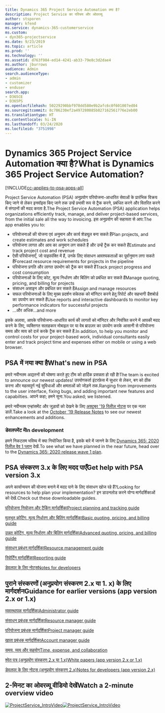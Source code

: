 ```yaml
---
title: Dynamics 365 Project Service Automation क्या है?
description: Project Service का परिचय और ओवरव्यू
author: stsporen
manager: kfend
ms.service: dynamics-365-customerservice
ms.custom:
- dyn365-projectservice
ms.date: 9/23/2019
ms.topic: article
ms.prod: ''
ms.technology: ''
ms.assetid: d763f984-ed14-4241-ab33-79e8c3d2dae4
ms.author: jburrows
audience: Admin
search.audienceType:
- admin
- customizer
- enduser
search.app:
- D365CE
- D365PS
ms.openlocfilehash: 50229290bbf970dd580e9b2afc6c0f601007ed04
ms.sourcegitcommit: 8c786230ef2a497280885b827162561776e2eb00
ms.translationtype: HT
ms.contentlocale: hi-IN
ms.lasthandoff: 03/24/2020
ms.locfileid: "3751998"
---
```

# <a name="what-is-dynamics-365-project-service-automation"></a><span data-ttu-id="984d7-103">Dynamics 365 Project Service Automation क्या है?</span><span class="sxs-lookup"><span data-stu-id="984d7-103">What is Dynamics 365 Project Service Automation?</span></span>

[!INCLUDE[cc-applies-to-psa-apps-all](../includes/cc-applies-to-psa-apps-all.md)]

<span data-ttu-id="984d7-104">Project Service Automation (PSA) अनुप्रयोग परियोजना-आधारित सेवाओं के प्रारंभिक विक्रय किए जाने से लेकर इनवॉइस किए जाने तक उन्हें प्रभावी रूप से ट्रैक करने, प्रबंधित करने और वितरित करने में संगठनों की मदद करता है.</span><span class="sxs-lookup"><span data-stu-id="984d7-104">The Project Service Automation (PSA) application helps organizations efficiently track, manage, and deliver project-based services, from the initial sale all the way to invoicing.</span></span> <span data-ttu-id="984d7-105">इस अनुप्रयोग की सहायता से आप:</span><span class="sxs-lookup"><span data-stu-id="984d7-105">The app enables you to:</span></span>

- <span data-ttu-id="984d7-106">परियोजनाओं की योजना एवं अनुमान और कार्य शेड्यूल बना सकते हैं</span><span class="sxs-lookup"><span data-stu-id="984d7-106">Plan projects, and create estimates and work schedules</span></span>
- <span data-ttu-id="984d7-107">परियोजना लागत और आय का अनुमान लग सकते हैं और उन्हें ट्रैक कर सकते हैं</span><span class="sxs-lookup"><span data-stu-id="984d7-107">Estimate and track project cost and revenue</span></span>
- <span data-ttu-id="984d7-108">ऐसी परियोजनाएँ, जो पाइपपंक्ति में हैं, उनके लिए संसाधन आवश्यकताओं का पूर्वानुमान लगा सकते हैं</span><span class="sxs-lookup"><span data-stu-id="984d7-108">Forecast resource requirements for projects in the pipeline</span></span>
- <span data-ttu-id="984d7-109">परियोजना प्रगति और लागत उपभोग को ट्रैक कर सकते हैं</span><span class="sxs-lookup"><span data-stu-id="984d7-109">Track project progress and cost consumption</span></span>
- <span data-ttu-id="984d7-110">परियोजनाओं के लिए कोट, मूल्य निर्धारण और बिलिंग को प्रबंधित कर सकते हैं</span><span class="sxs-lookup"><span data-stu-id="984d7-110">Manage quoting, pricing, and billing for projects</span></span>
- <span data-ttu-id="984d7-111">संसाधन असाइन और प्रबंधित कर सकते हैं</span><span class="sxs-lookup"><span data-stu-id="984d7-111">Assign and manage resources</span></span>
- <span data-ttu-id="984d7-112">सफल परियोजनाओं के लिए मुख्य प्रदर्शन संकेतक को मॉनिटर करने हेतु रिपोर्ट और सहभागी डैशबोर्ड का उपयोग कर सकते हैं</span><span class="sxs-lookup"><span data-stu-id="984d7-112">Use reports and interactive dashboards to monitor key performance indicators for successful projects</span></span>
- <span data-ttu-id="984d7-113">...और अधिक</span><span class="sxs-lookup"><span data-stu-id="984d7-113">...and more</span></span>

<span data-ttu-id="984d7-114">इसके अलावा, आपके परियोजना-आधारित कार्य की लागतों को मॉनिटर और नियंत्रित करने में आपकी मदद करने के लिए, व्यक्तिगत सलाहकार मोबाइल पर या वेब ब्राउज़र का उपयोग करके आसानी से परियोजना समय और व्यय को दर्ज करके ट्रैक कर सकते हैं.</span><span class="sxs-lookup"><span data-stu-id="984d7-114">In addition, to help you monitor and control costs for your project-based work, individual consultants easily enter and track project time and expenses either on mobile or using a web browser.</span></span>

## <a name="whats-new-in-psa"></a><span data-ttu-id="984d7-115">PSA में नया क्या है</span><span class="sxs-lookup"><span data-stu-id="984d7-115">What's new in PSA</span></span>
<span data-ttu-id="984d7-116">हमारे नवीनतम अद्यतनों की घोषणा करते हुए टीम को हार्दिक प्रसन्नता हो रही है!</span><span class="sxs-lookup"><span data-stu-id="984d7-116">The team is excited to announce our newest updates!</span></span> <span data-ttu-id="984d7-117">उपयोगकर्ता इंटरफ़ेस में सुधार से लेकर, बग को ठीक करना और महत्वपूर्ण नई सुविधाओं और क्षमताओं को जोड़ने तक.</span><span class="sxs-lookup"><span data-stu-id="984d7-117">Ranging from improvements to the user interface, fixing bugs, and adding important new features and capabilties.</span></span> <span data-ttu-id="984d7-118">आपने कहा; हमने सुना.</span><span class="sxs-lookup"><span data-stu-id="984d7-118">You asked; we listened.</span></span>

<span data-ttu-id="984d7-119">हमारे नवीनतम एन्हांसमेंट और जुड़ावों को देखने के लिए [अक्टूबर '19 रिलीज़ नोट्स](https://docs.microsoft.com/dynamics365-release-plan/2019wave2/index) पर एक नज़र डालें.</span><span class="sxs-lookup"><span data-stu-id="984d7-119">Take a look at the [October '19 Release Notes](https://docs.microsoft.com/dynamics365-release-plan/2019wave2/index) to see our newest enhancements and additions.</span></span>

### <a name="in-development"></a><span data-ttu-id="984d7-120">डेवलपमेंट में</span><span class="sxs-lookup"><span data-stu-id="984d7-120">In development</span></span>
<span data-ttu-id="984d7-121">हमने निकटतम भविष्य में क्या नियोजित किया है, इसके बारे में जानने के लिए [Dynamics 365: 2020 रिलीज़ वेव 1 प्लान](https://docs.microsoft.com/dynamics365-release-plan/2020wave1/index) देखें.</span><span class="sxs-lookup"><span data-stu-id="984d7-121">To see what we have planned in the near future, head over to the [Dynamics 365: 2020 release wave 1 plan](https://docs.microsoft.com/dynamics365-release-plan/2020wave1/index).</span></span>

## <a name="get-help-with-psa-version-3x"></a><span data-ttu-id="984d7-122">PSA संस्करण 3.x के लिए मदद पाएँ</span><span class="sxs-lookup"><span data-stu-id="984d7-122">Get help with PSA version 3.x</span></span>
<span data-ttu-id="984d7-123">अपने कार्यान्वयन की योजना बनाने में मदद पाने के लिए संसाधन खोज रहे हैं?</span><span class="sxs-lookup"><span data-stu-id="984d7-123">Looking for resources to help plan your implementation?</span></span> <span data-ttu-id="984d7-124">इन डाउनलोड करने योग्य मार्गदर्शिकाओं को देखें.</span><span class="sxs-lookup"><span data-stu-id="984d7-124">Check out these downloadable guides.</span></span>

 [<span data-ttu-id="984d7-125">परियोजना नियोजन और ट्रैकिंग मार्गदर्शिका</span><span class="sxs-lookup"><span data-stu-id="984d7-125">Project planning and tracking guide</span></span>](../project-service/implementation-guides/project-planning-tracking.md)

 [<span data-ttu-id="984d7-126">मूलभूत कोटिंग, मूल्य निर्धारण और बिलिंग मार्गदर्शिका</span><span class="sxs-lookup"><span data-stu-id="984d7-126">Basic quoting, pricing, and billing guide</span></span>](../project-service/implementation-guides/begin-quoting-pricing-billing.md)

 [<span data-ttu-id="984d7-127">उन्नत कोटिंग, मूल्य निर्धारण और बिलिंग मार्गदर्शिका</span><span class="sxs-lookup"><span data-stu-id="984d7-127">Advanced quoting, pricing, and billing guide</span></span>](../project-service/implementation-guides/adv-quoting-pricing-billing.md)

 [<span data-ttu-id="984d7-128">संसाधन प्रबंधन मार्गदर्शिका</span><span class="sxs-lookup"><span data-stu-id="984d7-128">Resource management guide</span></span>](../project-service/implementation-guides/resource-management-guide.md)

 [<span data-ttu-id="984d7-129">रिपोर्टिंग मार्गदर्शिका</span><span class="sxs-lookup"><span data-stu-id="984d7-129">Reporting guide</span></span>](../project-service/implementation-guides/reporting-guide.md)

 [<span data-ttu-id="984d7-130">डेवलपर के लिए नोट्स</span><span class="sxs-lookup"><span data-stu-id="984d7-130">Notes for developers</span></span>](../project-service/developer-guides/overview-dev-notes-v3.x.md)

## <a name="guidance-for-earlier-versions-app-version-2x-or-1x"></a><span data-ttu-id="984d7-131">पुराने संस्करणों (अनुप्रयोग संस्करण 2.x या 1. x) के लिए मार्गदर्शन</span><span class="sxs-lookup"><span data-stu-id="984d7-131">Guidance for earlier versions (app version 2.x or 1.x)</span></span>
 [<span data-ttu-id="984d7-132">व्यवस्थापक मार्गदर्शिका</span><span class="sxs-lookup"><span data-stu-id="984d7-132">Administrator guide</span></span>](../project-service/admin-guide.md)

 [<span data-ttu-id="984d7-133">संसाधन प्रबंधक मार्गदर्शिका</span><span class="sxs-lookup"><span data-stu-id="984d7-133">Resource manager guide</span></span>](../project-service/resource-manager-guide.md)

 [<span data-ttu-id="984d7-134">परियोजना प्रबंधक मार्गदर्शिका</span><span class="sxs-lookup"><span data-stu-id="984d7-134">Project manager guide</span></span>](../project-service/project-manager-guide.md)

 [<span data-ttu-id="984d7-135">खाता प्रबंधक मार्गदर्शिका</span><span class="sxs-lookup"><span data-stu-id="984d7-135">Account manager guide</span></span>](../project-service/account-manager-guide.md)

 [<span data-ttu-id="984d7-136">समय, व्यय और सहयोग</span><span class="sxs-lookup"><span data-stu-id="984d7-136">Time, expense, and collaboration</span></span>](../project-service/time-expense-collaboration-guide.md)

 [<span data-ttu-id="984d7-137">श्वेत पत्र (अनुप्रयोग संस्करण 2.x या 1.x)</span><span class="sxs-lookup"><span data-stu-id="984d7-137">White papers (app version 2.x or 1.x)</span></span>](../project-service/white-papers.md)

 [<span data-ttu-id="984d7-138">डेवलपर के लिए नोट्स (अनुप्रयोग संस्करण 2.x)</span><span class="sxs-lookup"><span data-stu-id="984d7-138">Notes for developers (app version 2.x)</span></span>](../project-service/developer-guides/add-custom-qoi-forms-v2.x.md)

 ## <a name="watch-a-2-minute-overview-video"></a><span data-ttu-id="984d7-139">2-मिनट का ओवरव्यू वीडियो देखें</span><span class="sxs-lookup"><span data-stu-id="984d7-139">Watch a 2-minute overview video</span></span>
 <a name="heroArea"></a> <span data-ttu-id="984d7-140">[![ProjectService_IntroVideo](../project-service/media/project-service-intro-video.png "ProjectService_IntroVideo")](https://go.microsoft.com/fwlink/p/?LinkId=799457)</span><span class="sxs-lookup"><span data-stu-id="984d7-140">[![ProjectService_IntroVideo](../project-service/media/project-service-intro-video.png "ProjectService_IntroVideo")](https://go.microsoft.com/fwlink/p/?LinkId=799457)</span></span>



